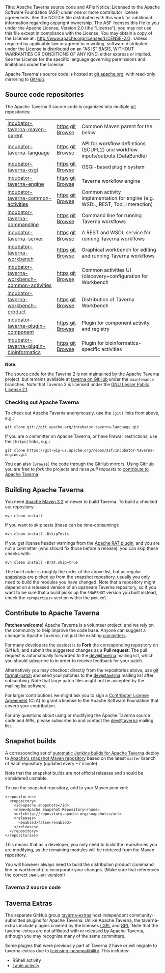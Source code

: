 Title:     Apache Taverna source code and APIs
Notice:    Licensed to the Apache Software Foundation (ASF) under one
           or more contributor license agreements.  See the NOTICE file
           distributed with this work for additional information
           regarding copyright ownership.  The ASF licenses this file
           to you under the Apache License, Version 2.0 (the
           "License"); you may not use this file except in compliance
           with the License.  You may obtain a copy of the License at
           .
             http://www.apache.org/licenses/LICENSE-2.0
           .
           Unless required by applicable law or agreed to in writing,
           software distributed under the License is distributed on an
           "AS IS" BASIS, WITHOUT WARRANTIES OR CONDITIONS OF ANY
           KIND, either express or implied.  See the License for the
           specific language governing permissions and limitations
           under the License.

Apache Taverna's source code is hosted at [git.apache.org](http://git.apache.org/), with read-only mirroring to 
[GitHub](https://github.com/apache/?query=taverna-).


## Source code repositories

The Apache Taverna 3 source code is organized into multiple [git](http://www.git-scm.com/) repositories:


<table class="table table-hover">
<tr><td><a href="https://github.com/apache/incubator-taverna-maven-parent">incubator-taverna-maven-parent</a> 
    <td><a class="btn btn-default" href="https://git-wip-us.apache.org/repos/asf/incubator-taverna-maven-parent.git">https</a> 
    <a class="btn btn-default" href="git://git.apache.org/incubator-taverna-maven-parent.git">git</a> 
    <a class="btn btn-primary" href="https://github.com/apache/incubator-taverna-maven-parent">Browse</a>
    <td>Common Maven parent for the below</tr>
<tr><td><a href="https://github.com/apache/incubator-taverna-language">incubator-taverna-language</a> 
    <td><a class="btn btn-default" href="https://git-wip-us.apache.org/repos/asf/incubator-taverna-language.git">https</a> 
    <a class="btn btn-default" href="git://git.apache.org/incubator-taverna-language.git">git</a> 
    <a class="btn btn-primary" href="https://github.com/apache/incubator-taverna-language">Browse</a>
      <td>API for workflow definitions (SCUFL2) and workflow inputs/outputs (DataBundle)</tr>
<tr><td><a href="https://github.com/apache/incubator-taverna-osgi">incubator-taverna-osgi</a> 
    <td><a class="btn btn-default" href="https://git-wip-us.apache.org/repos/asf/incubator-taverna-osgi.git">https</a> 
    <a class="btn btn-default" href="git://git.apache.org/incubator-taverna-osgi.git">git</a> 
    <a class="btn btn-primary" href="https://github.com/apache/incubator-taverna-osgi">Browse</a>
      <td>OSGi-based plugin system</tr>
<tr><td><a href="https://github.com/apache/incubator-taverna-engine">incubator-taverna-engine</a> 
    <td><a class="btn btn-default" href="https://git-wip-us.apache.org/repos/asf/incubator-taverna-engine.git">https</a> 
    <a class="btn btn-default" href="git://git.apache.org/incubator-taverna-engine.git">git</a> 
    <a class="btn btn-primary" href="https://github.com/apache/incubator-taverna-engine">Browse</a>
      <td>Taverna workflow engine</tr>
<tr><td><a href="https://github.com/apache/incubator-taverna-common-activities">incubator-taverna-common-activities</a>
    <td><a class="btn btn-default" href="https://git-wip-us.apache.org/repos/asf/incubator-taverna-common-activities.git">https</a> 
    <a class="btn btn-default" href="git://git.apache.org/incubator-taverna-common-activities.git">git</a> 
    <a class="btn btn-primary" href="https://github.com/apache/incubator-taverna-common-activities">Browse</a>
      <td>Common activity implementation for engine (e.g. WSDL, REST, Tool, Interaction)</tr>
<tr><td><a href="https://github.com/apache/incubator-taverna-commandline">incubator-taverna-commandline</a> 
    <td><a class="btn btn-default" href="https://git-wip-us.apache.org/repos/asf/incubator-taverna-commandline.git">https</a> 
    <a class="btn btn-default" href="git://git.apache.org/incubator-taverna-commandline.git">git</a> 
    <a class="btn btn-primary" href="https://github.com/apache/incubator-taverna-commandline">Browse</a>
      <td>Command line for running Taverna workflows</tr>
<tr><td><a href="https://github.com/apache/incubator-taverna-server">incubator-taverna-server</a> 
    <td><a class="btn btn-default" href="https://git-wip-us.apache.org/repos/asf/incubator-taverna-server.git">https</a> 
    <a class="btn btn-default" href="git://git.apache.org/incubator-taverna-server.git">git</a> 
    <a class="btn btn-primary" href="https://github.com/apache/incubator-taverna-server">Browse</a>
      <td>A REST and WSDL service for running Taverna workflows</tr>
<tr><td><a href="https://github.com/apache/incubator-taverna-workbench">incubator-taverna-workbench</a> 
    <td><a class="btn btn-default" href="https://git-wip-us.apache.org/repos/asf/incubator-taverna-workbench.git">https</a> 
    <a class="btn btn-default" href="git://git.apache.org/incubator-taverna-workbench.git">git</a> 
    <a class="btn btn-primary" href="https://github.com/apache/incubator-taverna-workbench">Browse</a>
      <td>Graphical workbench for editing and running Taverna workflows</tr>
<tr><td><a href="https://github.com/apache/incubator-taverna-workbench-common-activities">incubator-taverna-workbench-common-activities</a>
    <td><a class="btn btn-default" href="https://git-wip-us.apache.org/repos/asf/incubator-taverna-workbench-common-activities.git">https</a> 
    <a class="btn btn-default" href="git://git.apache.org/incubator-taverna-workbench-common-activities.git">git</a> 
    <a class="btn btn-primary" href="https://github.com/apache/incubator-taverna-workbench-common-activities">Browse</a> 
      <td>Common activities UI (discovery+configuration for Workbench</tr>
<tr><td><a href="https://github.com/apache/incubator-taverna-workbench-product">incubator-taverna-workbench-product</a> 
    <td><a class="btn btn-default" href="https://git-wip-us.apache.org/repos/asf/incubator-taverna-workbench-product.git">https</a> 
    <a class="btn btn-default" href="git://git.apache.org/incubator-taverna-workbench-product.git">git</a> 
    <a class="btn btn-primary" href="https://github.com/apache/incubator-taverna-workbench-product">Browse</a>
      <td>Distribution of Taverna Workbench</tr>
<tr><td><a href="https://github.com/apache/incubator-taverna-plugin-component">incubator-taverna-plugin-component</a>
    <td><a class="btn btn-default" href="https://git-wip-us.apache.org/repos/asf/incubator-taverna-plugin-component.git">https</a> 
    <a class="btn btn-default" href="git://git.apache.org/incubator-taverna-plugin-component.git">git</a> 
    <a class="btn btn-primary" href="https://github.com/apache/incubator-taverna-plugin-component">Browse</a> 
      <td>Plugin for component activity and registry</tr>
<tr><td><a href="https://github.com/apache/incubator-taverna-plugin-bioinformatics">incubator-taverna-plugin-bioinformatics</a> 
    <td><a class="btn btn-default" href="https://git-wip-us.apache.org/repos/asf/incubator-taverna-plugin-bioinformatics.git">https</a> 
    <a class="btn btn-default" href="git://git.apache.org/incubator-taverna-plugin-bioinformatics.git">git</a> 
    <a class="btn btn-primary" href="https://github.com/apache/incubator-taverna-plugin-bioinformatics">Browse</a>
      <td>Plugin for bioinformatics-specific activities</tr>
</table>



<div class="alert alert-warning" role="alert"><p><span class="glyphicon glyphicon-warning-sign" aria-hidden="true"></span>
  <strong>Note:</strong>

The source code for the Taverna 2 is not maintained by the Apache Taverna project, but
remains available at <a href="https://github.com/taverna/">taverna on GitHub</a> under the
`maintenance` branches. Note that Taverna 2 is licensed under 
the <a href="https://www.gnu.org/licenses/lgpl-2.1.html">GNU Lesser Public License 2.1</a>.
</div>



### Checking out Apache Taverna

To check out Apache Taverna anonymously, use the `[git]` links from above, e.g.:

    git clone git://git.apache.org/incubator-taverna-language.git

If you are a committer on Apache Taverna, or have firewall restrictions, use the `[https]` links, e.g.:

    git clone https://git-wip-us.apache.org/repos/asf/incubator-taverna-engine.git

You can also `[Browse]` the code through the GitHub mirrors. 
Using GitHub you are free to *fork* the projects and raise *pull requests* to 
[contribute to Apache Taverna](#contribute-to-apache-taverna).



## Building Apache Taverna

You need [Apache Maven 3.2](https://maven.apache.org/download.html) or newer to build Taverna. 
To build a checked out repository:

    mvn clean install

If you want to skip tests (these can be time-consuming):

    mvn clean install -DskipTests

If you get license header warnings from the 
[Apache RAT plugin](https://creadur.apache.org/rat/apache-rat-plugin/), 
and you are not a committer (who should fix those before a release),
you can skip these checks with:

    mvn clean install -Drat.skip=true

The build order is roughly the order of the above list, but as regular 
[snapshots](#snapshot-builds) are picked up from the snapshot repository, 
usually you only need to build the modules you have changed. 
Note that a repository might depend on a released version of an upstream Taverna
repository, so if you want to be sure that a build picks up the `SNAPSHOT` version 
you built instead, check the `<properties>` section within the `pom.xml`.


## Contribute to Apache Taverna

**Patches welcome!** Apache Taverna is a volunteer project, and we rely on the community to help
improve the code base. Anyone can suggest a change to Apache Taverna, not just the existing [committers](/about/).

For many developers the easiest is to **Fork** the corresponding repository on *GitHub*, and submit the suggested 
changes as a **Pull request**. The pull request is automatically forwarded to the 
[dev@taverna](http://mail-archives.apache.org/mod_mbox/taverna-dev/) mailing list, which you 
should subscribe to in order to receive feedback for your patch.

Alternatively you may checkout directly from the repositories above,
use [git format-patch](https://www.kernel.org/pub/software/scm/git/docs/git-format-patch.html) 
and send your patches to the [dev@taverna](http://mail-archives.apache.org/mod_mbox/taverna-dev/)
mailing list after subscribing. Note that large patch files might not be accepted by
the mailing list software.

For larger contributions we might ask you to sign a 
[Contributer License Agreement](https://www.apache.org/licenses/#clas) (CLA) to grant a license to 
the Apache Software Foundation that covers your contribution. 

For any questions about using or modifying the Apache Taverna source code and APIs, 
please subscribe to and contact the [dev@taverna](http://mail-archives.apache.org/mod_mbox/taverna-dev/) mailing list.


## Snapshot builds

A corresponding set of [automatic Jenkins builds for Apache Taverna](https://builds.apache.org/user/stain/my-views/view/taverna/) deploy to  [Apache's snapshot Maven repository](http://repository.apache.org/snapshots/org/apache/taverna/)
based on the latest `master` branch of each repository (updated every ~7 minute).

Note that the snapshot builds are *not* official releases and should be considered unstable.

To use the snapshot repository, add to your Maven pom.xml:


    <repositories>
      <repository>
        <id>apache.snapshots</id>
        <name>Apache Snapshot Repository</name>
        <url>http://repository.apache.org/snapshots</url>
        <releases>
          <enabled>false</enabled>
        </releases>
      </repository>
    </repositories>

This means that as a developer, you only need to build the repositories you are modifying, as the remaining modules will be retrieved from the Maven repository. 

You will however always need to build the distribution product (command line or workbench) to incorporate your changes. (Make sure that references the correct <code>SNAPSHOT</code> version!)

### Taverna 2 source code




## Taverna Extras

The separate GitHub group [taverna-extras](https://github.com/taverna-extras) host independent community-submitted plugins for Apache Taverna. 
Unlike Apache Taverna, the taverna-extras include plugins covered by the licenses [LGPL](https://www.gnu.org/licenses/lgpl.html) and [GPL](https://www.gnu.org/licenses/gpl.html).
Note that the taverna-extras are not affiliated with or released by Apache Taverna, although you may recognize many of the same committers.

Some plugins that were previously part of Taverna 2 have or will migrate to taverna-extras due to [licensing incompatibility](http://dev.mygrid.org.uk/wiki/display/developer/Third-party+licenses). This includes:

* RShell activity
* [Table activity](https://github.com/taverna-extras/table-activity)

